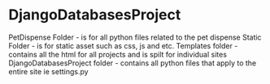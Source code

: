 DjangoDatabasesProject
======================
PetDispense Folder - is for all python files related to the pet dispense
Static Folder - is for static asset such as css, js and etc.
Templates folder - contains all the html for all projects and is spilt for
                   individual sites
DjangoDatabasesProject folder - contains all python files that apply to the entire site
                                ie settings.py